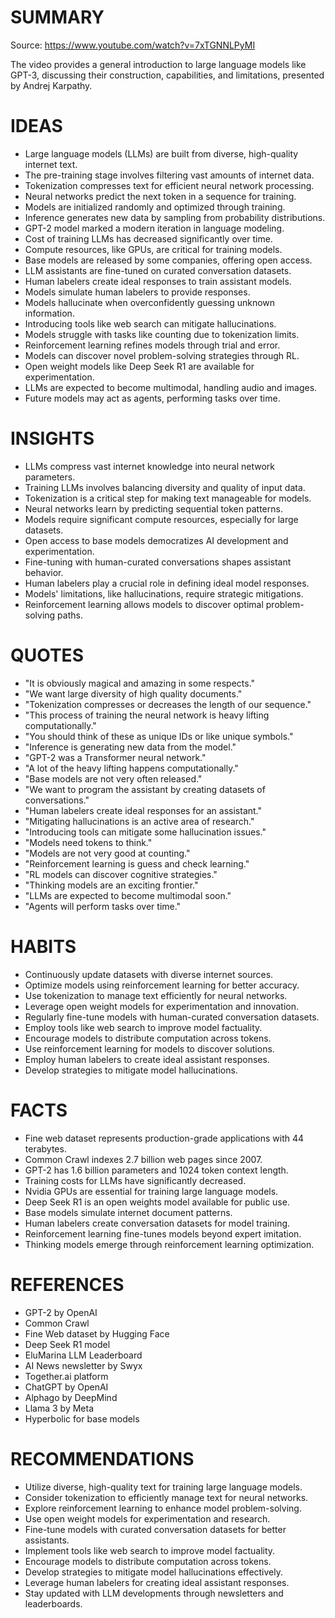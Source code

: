 # SUMMARY

Source: https://www.youtube.com/watch?v=7xTGNNLPyMI

The video provides a general introduction to large language models like GPT-3, discussing their construction, capabilities, and limitations, presented by Andrej Karpathy.

# IDEAS

- Large language models (LLMs) are built from diverse, high-quality internet text.
- The pre-training stage involves filtering vast amounts of internet data.
- Tokenization compresses text for efficient neural network processing.
- Neural networks predict the next token in a sequence for training.
- Models are initialized randomly and optimized through training.
- Inference generates new data by sampling from probability distributions.
- GPT-2 model marked a modern iteration in language modeling.
- Cost of training LLMs has decreased significantly over time.
- Compute resources, like GPUs, are critical for training models.
- Base models are released by some companies, offering open access.
- LLM assistants are fine-tuned on curated conversation datasets.
- Human labelers create ideal responses to train assistant models.
- Models simulate human labelers to provide responses.
- Models hallucinate when overconfidently guessing unknown information.
- Introducing tools like web search can mitigate hallucinations.
- Models struggle with tasks like counting due to tokenization limits.
- Reinforcement learning refines models through trial and error.
- Models can discover novel problem-solving strategies through RL.
- Open weight models like Deep Seek R1 are available for experimentation.
- LLMs are expected to become multimodal, handling audio and images.
- Future models may act as agents, performing tasks over time.

# INSIGHTS

- LLMs compress vast internet knowledge into neural network parameters.
- Training LLMs involves balancing diversity and quality of input data.
- Tokenization is a critical step for making text manageable for models.
- Neural networks learn by predicting sequential token patterns.
- Models require significant compute resources, especially for large datasets.
- Open access to base models democratizes AI development and experimentation.
- Fine-tuning with human-curated conversations shapes assistant behavior.
- Human labelers play a crucial role in defining ideal model responses.
- Models' limitations, like hallucinations, require strategic mitigations.
- Reinforcement learning allows models to discover optimal problem-solving paths.

# QUOTES

- "It is obviously magical and amazing in some respects."
- "We want large diversity of high quality documents."
- "Tokenization compresses or decreases the length of our sequence."
- "This process of training the neural network is heavy lifting computationally."
- "You should think of these as unique IDs or like unique symbols."
- "Inference is generating new data from the model."
- "GPT-2 was a Transformer neural network."
- "A lot of the heavy lifting happens computationally."
- "Base models are not very often released."
- "We want to program the assistant by creating datasets of conversations."
- "Human labelers create ideal responses for an assistant."
- "Mitigating hallucinations is an active area of research."
- "Introducing tools can mitigate some hallucination issues."
- "Models need tokens to think."
- "Models are not very good at counting."
- "Reinforcement learning is guess and check learning."
- "RL models can discover cognitive strategies."
- "Thinking models are an exciting frontier."
- "LLMs are expected to become multimodal soon."
- "Agents will perform tasks over time."

# HABITS

- Continuously update datasets with diverse internet sources.
- Optimize models using reinforcement learning for better accuracy.
- Use tokenization to manage text efficiently for neural networks.
- Leverage open weight models for experimentation and innovation.
- Regularly fine-tune models with human-curated conversation datasets.
- Employ tools like web search to improve model factuality.
- Encourage models to distribute computation across tokens.
- Use reinforcement learning for models to discover solutions.
- Employ human labelers to create ideal assistant responses.
- Develop strategies to mitigate model hallucinations.

# FACTS

- Fine web dataset represents production-grade applications with 44 terabytes.
- Common Crawl indexes 2.7 billion web pages since 2007.
- GPT-2 has 1.6 billion parameters and 1024 token context length.
- Training costs for LLMs have significantly decreased.
- Nvidia GPUs are essential for training large language models.
- Deep Seek R1 is an open weights model available for public use.
- Base models simulate internet document patterns.
- Human labelers create conversation datasets for model training.
- Reinforcement learning fine-tunes models beyond expert imitation.
- Thinking models emerge through reinforcement learning optimization.

# REFERENCES

- GPT-2 by OpenAI
- Common Crawl
- Fine Web dataset by Hugging Face
- Deep Seek R1 model
- EluMarina LLM Leaderboard
- AI News newsletter by Swyx
- Together.ai platform
- ChatGPT by OpenAI
- Alphago by DeepMind
- Llama 3 by Meta
- Hyperbolic for base models

# RECOMMENDATIONS

- Utilize diverse, high-quality text for training large language models.
- Consider tokenization to efficiently manage text for neural networks.
- Explore reinforcement learning to enhance model problem-solving.
- Use open weight models for experimentation and research.
- Fine-tune models with curated conversation datasets for better assistants.
- Implement tools like web search to improve model factuality.
- Encourage models to distribute computation across tokens.
- Develop strategies to mitigate model hallucinations effectively.
- Leverage human labelers for creating ideal assistant responses.
- Stay updated with LLM developments through newsletters and leaderboards.
